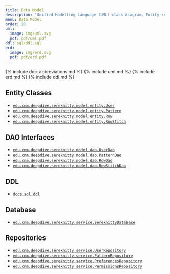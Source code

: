 ```yaml
---
title: Data Model
description: "Unified Modelling Language (UML) class diagram, Entity-relationship diagram (ERD), and Data Definition Language (DDL)."
menu: Data Model
order: 20
uml:
  image: img/uml.svg
  pdf: pdf/uml.pdf
ddl: sql/ddl.sql
erd:
  image: img/erd.svg
  pdf: pdf/erd.pdf
---
```


{% include ddc-abbreviations.md %}
{% include uml.md %}
{% include erd.md %}
{% include ddl.md %}

## Entity Classes

* [`edu.cnm.deepdive.sereknitty.model.entity.User`](https://github.com/ddc-java-17/sereknitty-thedaniellescott/blob/main/app/src/main/java/edu/cnm/deepdive/sereknitty/model/entity/User.java)
* [`edu.cnm.deepdive.sereknitty.model.entity.Pattern`](https://github.com/ddc-java-17/sereknitty-thedaniellescott/blob/main/app/src/main/java/edu/cnm/deepdive/sereknitty/model/entity/Pattern.java)
* [`edu.cnm.deepdive.sereknitty.model.entity.Row`](https://github.com/ddc-java-17/sereknitty-thedaniellescott/blob/main/app/src/main/java/edu/cnm/deepdive/sereknitty/model/entity/Row.java)
* [`edu.cnm.deepdive.sereknitty.model.entity.RowStitch`](https://github.com/ddc-java-17/sereknitty-thedaniellescott/blob/main/app/src/main/java/edu/cnm/deepdive/sereknitty/model/entity/RowStitch.java)


## DAO Interfaces

* [`edu.cnm.deepdive.sereknitty.model.dao.UserDao`](https://github.com/ddc-java-17/sereknitty-thedaniellescott/blob/main/app/src/main/java/edu/cnm/deepdive/sereknitty/model/entity/User.java)
* [`edu.cnm.deepdive.sereknitty.model.dao.PatternDao`](https://github.com/ddc-java-17/sereknitty-thedaniellescott/blob/main/app/src/main/java/edu/cnm/deepdive/sereknitty/model/entity/Pattern.java)
* [`edu.cnm.deepdive.sereknitty.model.dao.RowDao`](https://github.com/ddc-java-17/sereknitty-thedaniellescott/blob/main/app/src/main/java/edu/cnm/deepdive/sereknitty/model/dao/RowDao.java)
* [`edu.cnm.deepdive.sereknitty.model.dao.RowStitchDao`](https://github.com/ddc-java-17/sereknitty-thedaniellescott/blob/main/app/src/main/java/edu/cnm/deepdive/sereknitty/model/dao/RowStitchDao.java)


## DDL

* [`docs.sql.ddl`](https://github.com/ddc-java-17/sereknitty-thedaniellescott/blob/main/docs/sql/ddl.sql)


## Database

* [`edu.cnm.deepdive.sereknitty.service.SereknittyDatabase`](https://github.com/ddc-java-17/sereknitty-thedaniellescott/blob/main/app/src/main/java/edu/cnm/deepdive/sereknitty/service/SereknittyDatabase.java)


## Repositories

* [`edu.cnm.deepdive.sereknitty.service.UserRepository`](https://github.com/ddc-java-17/sereknitty-thedaniellescott/blob/main/app/src/main/java/edu/cnm/deepdive/sereknitty/service/UserRepository.java)
* [`edu.cnm.deepdive.sereknitty.service.PatternRepository`]()
* [`edu.cnm.deepdive.sereknitty.service.PreferencesRepository`](https://github.com/ddc-java-17/sereknitty-thedaniellescott/blob/main/app/src/main/java/edu/cnm/deepdive/sereknitty/service/PreferencesRepository.java)
* [`edu.cnm.deepdive.sereknitty.service.PermissionsRepository`](https://github.com/ddc-java-17/sereknitty-thedaniellescott/blob/main/app/src/main/java/edu/cnm/deepdive/sereknitty/service/PermissionsRepository.java)